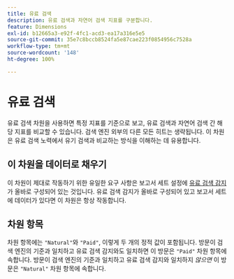 ```yaml
---
title: 유료 검색
description: 유료 검색과 자연어 검색 지표를 구분합니다.
feature: Dimensions
exl-id: b12665a3-e92f-4fc1-acd3-ea17a316e5e5
source-git-commit: 35e7c8bccb8524fa5e87cae223f0854956c7528a
workflow-type: tm+mt
source-wordcount: '148'
ht-degree: 100%

---
```


# 유료 검색

유료 검색 차원을 사용하면 특정 지표를 기준으로 보고, 유료 검색과 자연어 검색 간 해당 지표를 비교할 수 있습니다. 검색 엔진 외부의 다른 모든 히트는 생략됩니다. 이 차원은 유료 검색 노력에서 유기 검색과 비교하는 방식을 이해하는 데 유용합니다.

## 이 차원을 데이터로 채우기

이 차원이 제대로 작동하기 위한 유일한 요구 사항은 보고서 세트 설정에 [유료 검색 감지](/help/admin/admin/c-manage-report-suites/c-edit-report-suites/general/paid-search-detection/paid-search-detection.md)가 올바로 구성되어 있는 것입니다. 유료 검색 감지가 올바로 구성되어 있고 보고서 세트에 데이터가 있다면 이 차원은 항상 작동합니다.

## 차원 항목

차원 항목에는 `"Natural"`와 `"Paid"`, 이렇게 두 개의 정적 값이 포함됩니다. 방문이 검색 엔진의 기준과 일치하고 유료 검색 감지와도 일치하면 이 방문은 `"Paid"` 차원 항목에 속합니다. 방문이 검색 엔진의 기준과 일치하고 유료 검색 감지와 일치하지 *않으면* 이 방문은 `"Natural"` 차원 항목에 속합니다.
